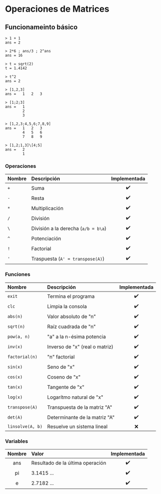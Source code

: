 # Operaciones de Matrices

## Funcionameinto básico

```
> 1 + 1
ans = 2

> 2*6 ; ans/3 ; 2^ans
ans = 16

> t = sqrt(2)
t = 1.4142

> t^2
ans = 2

> [1,2,3]
ans =   1   2   3

> [1;2;3]
ans =   1
        2
        3

> [1,2,3;4,5,6;7,8,9]
ans =   1   2   3
        4   5   6
        7   8   9

> [1,2;1,3]\[4;5]
ans =   2
        1
```

### Operaciones

| Nombre | Descripción                         | Implementada |
| :----- | :---------------------------------- | :----------: |
| `+`    | Suma                                |      ✔️      |
| `-`    | Resta                               |      ✔️      |
| `*`    | Multiplicación                      |      ✔️      |
| `/`    | División                            |      ✔️      |
| `\`    | División a la derecha (`a/b = b\a`) |      ✔️      |
| `^`    | Potenciación                        |      ✔️      |
| `!`    | Factorial                           |      ✔️      |
| `'`    | Traspuesta (`A' = transpose(A)`)    |      ✔️      |

### Funciones

| Nombre           | Descripción                    | Implementada |
| :--------------- | :----------------------------- | :----------: |
| `exit`           | Termina el programa            |      ✔️      |
| `clc`            | Limpia la consola              |      ✔️      |
| `abs(n)`         | Valor absoluto de "n"          |      ✔️      |
| `sqrt(n)`        | Raíz cuadrada de "n"           |      ✔️      |
| `pow(a, n)`      | "a" a la n-ésima potencia      |      ✔️      |
| `inv(x)`         | Inverso de "x" (real o matriz) |      ✔️      |
| `factorial(n)`   | "n" factorial                  |      ✔️      |
| `sin(x)`         | Seno de "x"                    |      ✔️      |
| `cos(x)`         | Coseno de "x"                  |      ✔️      |
| `tan(x)`         | Tangente de "x"                |      ✔️      |
| `log(x)`         | Logarítmo natural de "x"       |      ✔️      |
| `transpose(A)`   | Transpuesta de la matriz "A"   |      ✔️      |
| `det(A)`         | Determinante de la matriz "A"  |      ✔️      |
| `linsolve(A, b)` | Resuelve un sistema lineal     |      ❌      |

### Variables

| Nombre | Valor                            | Implementada |
| :----: | :------------------------------- | :----------: |
|  ans   | Resultado de la última operación |      ✔️      |
|   pi   | 3.1415 ...                       |      ✔️      |
|   e    | 2.7182 ...                       |      ✔️      |
